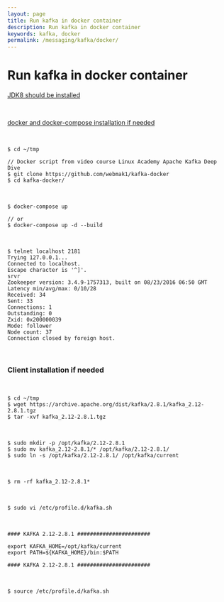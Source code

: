 ```yaml
---
layout: page
title: Run kafka in docker container
description: Run kafka in docker container
keywords: kafka, docker
permalink: /messaging/kafka/docker/
---
```


# Run kafka in docker container

[JDK8 should be installed](/devtools/jdk/setup/linux/)

<!-- [Scala should be installed (I am not sure that this is needed)](/devtools/scala/setup/linux/) -->

<br/>

[docker and docker-compose installation if needed](//gitops.ru/containers/docker/setup/ubuntu/)

<br/>

```
$ cd ~/tmp

// Docker script from video course Linux Academy Apache Kafka Deep Dive
$ git clone https://github.com/webmak1/kafka-docker
$ cd kafka-docker/
```

<br/>

    $ docker-compose up

    // or
    $ docker-compose up -d --build

<br/>

```
$ telnet localhost 2181
Trying 127.0.0.1...
Connected to localhost.
Escape character is '^]'.
srvr
Zookeeper version: 3.4.9-1757313, built on 08/23/2016 06:50 GMT
Latency min/avg/max: 0/10/28
Received: 34
Sent: 33
Connections: 1
Outstanding: 0
Zxid: 0x200000039
Mode: follower
Node count: 37
Connection closed by foreign host.
```

<br/>

### Client installation if needed

<br/>

    $ cd ~/tmp
    $ wget https://archive.apache.org/dist/kafka/2.8.1/kafka_2.12-2.8.1.tgz
    $ tar -xvf kafka_2.12-2.8.1.tgz

<br/>

    $ sudo mkdir -p /opt/kafka/2.12-2.8.1
    $ sudo mv kafka_2.12-2.8.1/* /opt/kafka/2.12-2.8.1/
    $ sudo ln -s /opt/kafka/2.12-2.8.1/ /opt/kafka/current

<br/>

    $ rm -rf kafka_2.12-2.8.1*

<br/>

    $ sudo vi /etc/profile.d/kafka.sh

<br/>

```
#### KAFKA 2.12-2.8.1 #######################

export KAFKA_HOME=/opt/kafka/current
export PATH=${KAFKA_HOME}/bin:$PATH

#### KAFKA 2.12-2.8.1 #######################
```

<br/>

```
$ source /etc/profile.d/kafka.sh
```
